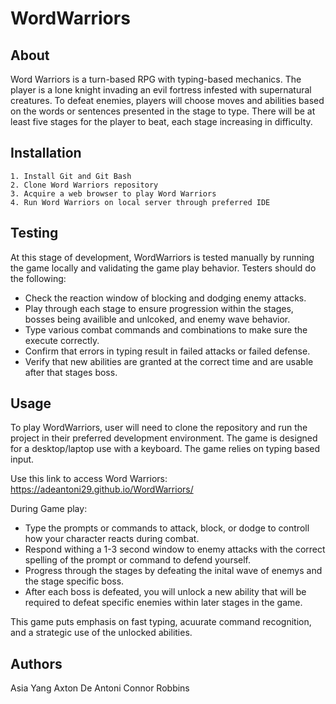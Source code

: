# WordWarriors

## About
Word Warriors is a turn-based RPG with typing-based mechanics. The player is a lone knight invading an evil fortress infested with supernatural creatures. To defeat enemies, players will choose moves and abilities based on the words or sentences presented in the stage to type. There will be at least five stages for the player to beat, each stage increasing in difficulty.

## Installation
    1. Install Git and Git Bash
    2. Clone Word Warriors repository
    3. Acquire a web browser to play Word Warriors
    4. Run Word Warriors on local server through preferred IDE
    
## Testing
At this stage of development, WordWarriors is tested manually by running the game locally and validating the game play behavior.
Testers should do the following:
- Check the reaction window of blocking and dodging enemy attacks.
- Play through each stage to ensure progression within the stages, bosses being availible and unlcoked, and enemy wave behavior.
- Type various combat commands and combinations to make sure the execute correctly.
- Confirm that errors in typing result in failed attacks or failed defense.
- Verify that new abilities are granted at the correct time and are usable after that stages boss. 

## Usage
To play WordWarriors, user will need to clone the repository and run the project in their preferred development environment. 
The game is designed for a desktop/laptop use with a keyboard. The game relies on typing based input. 

Use this link to access Word Warriors: https://adeantoni29.github.io/WordWarriors/

During Game play:
- Type the prompts or commands to attack, block, or dodge to controll how your character reacts during combat.
- Respond withing a 1-3 second window to enemy attacks with the correct spelling of the prompt or command to defend yourself.
- Progress through the stages by defeating the inital wave of enemys and the stage specific boss.
- After each boss is defeated, you will unlock a new ability that will be required to defeat specific enemies within later stages in the game.

This game puts emphasis on fast typing, acuurate command recognition, and a strategic use of the unlocked abilities.


## Authors
Asia Yang
Axton De Antoni
Connor Robbins